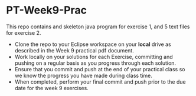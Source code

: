 # PT-Week9-Prac

This repo contains and skeleton java program for exercise 1, and 5 text files for exercise 2.

- Clone the repo to your Eclipse workspace on your **local** drive as described in the Week 9 practical pdf document.
- Work locally on your solutions for each Exercise, committing and pushing on a regular basis as you progress through each solution.
- Ensure that you commit and push at the end of your practical class so we know the progress you have made during class time.
- When completed, perform your final commit and push prior to the due date for the week 9 exercises.
